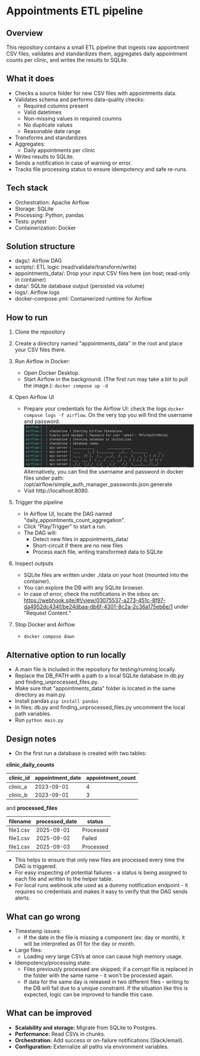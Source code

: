 # Appointments ETL pipeline

## Overview
This repository contains a small ETL pipeline that
ingests raw appointment CSV files, validates and standardizes them, 
aggregates daily appointment counts per clinic, and writes the results 
to SQLite. 

## What it does
- Checks a source folder for new CSV files with appointments data.
- Validates schema and performs data-quality checks:
  - Required columns present
  - Valid datetimes
  - Non-missing values in required coumns
  - No duplicate values
  - Reasonable date range
- Transforms and standardizes
- Aggregates:
  - Daily appointments per clinic 
- Writes results to SQLite.
- Sends a notification in case of warning or error.
- Tracks file processing status to ensure idempotency and safe re-runs.

## Tech stack
- Orchestration: Apache Airflow
- Storage: SQLite
- Processing: Python, pandas
- Tests: pytest
- Containerization: Docker

## Solution structure
- dags/: Airflow DAG
- scripts/: ETL logic (read/validate/transform/write)
- appointments_data/: Drop your input CSV files here (on host; read-only in container)
- data/: SQLite database output (persisted via volume)
- logs/: Airflow logs
- docker-compose.yml: Containerized runtime for Airflow


## How to run
1) Clone the repository
2) Create a directory named "appointments_data" in the root and place your CSV files there.
3) Run Airflow in Docker:
   - Open Docker Desktop.
   - Start Airflow in the background. (The first run may take a bit to pull the image.):
        `docker compose up -d`
4) Open Airflow UI
   - Prepare your credentials for the Airflow UI:
   check the logs `docker compose logs -f airflow`. On the very top you will find 
   the username and password.
   ![img.png](docs/img.png)
   Alternatively, you can find the username and password in docker files under path:
 /opt/airflow/simple_auth_manager_passwords.json.generate
   - Visit http://localhost:8080.
5) Trigger the pipeline
   - In Airflow UI, locate the DAG named "daily_appointments_count_aggregation".
   - Click “Play/Trigger” to start a run.
   - The DAG will:
     - Detect new files in appointments_data/
     - Short-circuit if there are no new files
     - Process each file, writing transformed data to SQLite

6) Inspect outputs
   - SQLite files are written under ./data on your host (mounted into the container).
   - You can explore the DB with any SQLite browser.
   - In case of error, check the notifications in the inbox on: https://webhook.site/#!/view/03075537-a273-451c-8f97-da4952dc434f/be24dbaa-db6f-4301-8c2a-2c36a175eb6e/1 under "Request Content."

7) Stop Docker and Airflow
   - `docker compose down`

## Alternative option to run locally
- A main file is included in the repository for testing/running locally.
- Replace the DB_PATH with a path to a local SQLite database in db.py and 
finding_unprocessed_files.py.
- Make sure that "appointments_data" folder is located in the same directory as main.py.
- Install pandas `pip install pandas`
- In files: db.py and finding_unprocessed_files.py uncomment the local path variables.
- Run `python main.py`



## Design notes
- On the first run a database is created with two tables: 

**clinic_daily_counts**

| clinic_id | appointment_date | appointment_count |
|-----------|------------------|-------------------|
| clinic_a  | 2023-09-01       | 4 |
| clinic_b  | 2023-09-01       | 3 |
and **processed_files**

| filename  | processed_date | status     |
|-----------|--------------|------------|
| file1.csv | 2025-09-01   | Processed  |
| file1.csv | 2025-09-02   | Failed     |
| file1.csv | 2025-09-03   | Processed  |

- This helps to ensure that only new files are processed every time the DAG is triggered.
- For easy inspecting of potential failures - a status is being assigned to each file 
and written to the helper table.
- For local runs webhook.site used as a dummy notification endpoint - it requires no credentials and makes it easy to verify that the DAG sends alerts. 


## What can go wrong
- Timestamp issues:
  - If the date in the file is missing a component (ex: day or month), it will be interpreted as 01 for the day or month.
- Large files:
  - Loading very large CSVs at once can cause high memory usage.
- Idempotency/processing state:
  - Files previously processed are skipped; if a corrupt file is replaced in the 
folder with the same name - it won't be processed again.
  - If data for the same day is released in two different files - writing to the DB will fail due to a unique constraint.
  If the situation like this is expected, logic can be improved to handle this case.


    
## What can be improved
- **Scalability and storage:** Migrate from SQLite to Postgres.
- **Performance:** Read CSVs in chunks.
- **Orchestration:** Add success or on-failure notifications (Slack/email).
- **Configuration:** Externalize all paths via environment variables.
